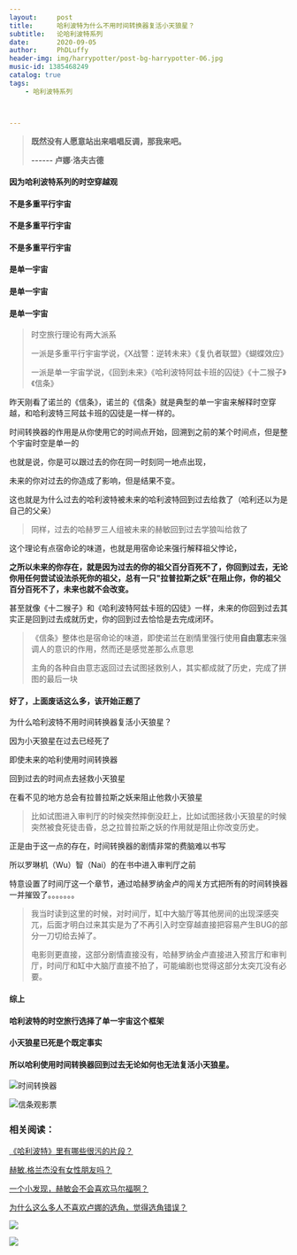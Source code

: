 ```yaml
---
layout:     post
title:      哈利波特为什么不用时间转换器复活小天狼星？
subtitle:   论哈利波特系列
date:       2020-09-05
author:     PhDLuffy
header-img: img/harrypotter/post-bg-harrypotter-06.jpg
music-id: 1385468249
catalog: true
tags:
    - 哈利波特系列



---
```




> **既然没有人愿意站出来唱唱反调，那我来吧。**
>
> **------ 卢娜·洛夫古德**

#### 因为哈利波特系列的时空穿越观

#### 不是多重平行宇宙

#### 不是多重平行宇宙

#### 不是多重平行宇宙


#### 是单一宇宙

#### 是单一宇宙

#### 是单一宇宙

> 时空旅行理论有两大派系
>
> 一派是多重平行宇宙学说，《X战警：逆转未来》《复仇者联盟》《蝴蝶效应》
>
> 一派是单一宇宙学说，《回到未来》《哈利波特阿兹卡班的囚徒》《十二猴子》《信条》

昨天刚看了诺兰的《信条》，诺兰的《信条》就是典型的单一宇宙来解释时空穿越，和哈利波特三阿兹卡班的囚徒是一样一样的。

时间转换器的作用是从你使用它的时间点开始，回溯到之前的某个时间点，但是整个宇宙时空是单一的

也就是说，你是可以跟过去的你在同一时刻同一地点出现，

未来的你对过去的你造成了影响，但是结果不变。

这也就是为什么过去的哈利波特被未来的哈利波特回到过去给救了（哈利还以为是自己的父亲）

> 同样，过去的哈赫罗三人组被未来的赫敏回到过去学狼叫给救了

这个理论有点宿命论的味道，也就是用宿命论来强行解释祖父悖论，

**之所以未来的你存在，就是因为过去的你的祖父百分百死不了，你回到过去，无论你用任何尝试设法杀死你的祖父，总有一只"拉普拉斯之妖"在阻止你，你的祖父百分百死不了，未来也就不会改变。**

甚至就像《十二猴子》和《哈利波特阿兹卡班的囚徒》一样，未来的你回到过去其实正是回到过去成就历史，你的回到过去恰恰是去完成闭环。

> 《信条》整体也是宿命论的味道，即使诺兰在剧情里强行使用**自由意志**来强调人的意识的作用，然而还是感觉差那么点意思
>
> 主角的各种自由意志返回过去试图拯救别人，其实都成就了历史，完成了拼图的最后一块

#### 好了，上面废话这么多，该开始正题了

为什么哈利波特不用时间转换器复活小天狼星？

因为小天狼星在过去已经死了

即使未来的哈利使用时间转换器

回到过去的时间点去拯救小天狼星

在看不见的地方总会有拉普拉斯之妖来阻止他救小天狼星

> 比如试图进入审判厅的时候突然摔倒没赶上，比如试图拯救小天狼星的时候突然被食死徒击昏，总之拉普拉斯之妖的作用就是阻止你改变历史。

正是由于这一点的存在，时间转换器的剧情非常的费脑难以书写

所以罗琳机（Wu）智（Nai）的在书中进入审判厅之前

特意设置了时间厅这一个章节，通过哈赫罗纳金卢的闯关方式把所有的时间转换器一并摧毁了。。。。。。。

> 我当时读到这里的时候，对时间厅，缸中大脑厅等其他房间的出现深感突兀，后面才明白过来其实是为了不再引入时空穿越直接把容易产生BUG的部分一刀切给去掉了。
>
> 电影则更直接，这部分剧情直接没有，哈赫罗纳金卢直接进入预言厅和审判厅，时间厅和缸中大脑厅直接不拍了，可能编剧也觉得这部分太突兀没有必要。

#### 综上

#### 哈利波特的时空旅行选择了单一宇宙这个框架

#### 小天狼星已死是个既定事实

#### 所以哈利使用时间转换器回到过去无论如何也无法复活小天狼星。

![时间转换器](https://gitee.com/PhDLuffy/PicGo/raw/master/img/20200905122202.jpg)

![信条观影票](https://gitee.com/PhDLuffy/PicGo/raw/master/img/20200905122004.jpg)

### 相关阅读：

[《哈利波特》里有哪些很污的片段？](https://www.zhihu.com/question/386132327/answer/1140862125 "card")

[赫敏.格兰杰没有女性朋友吗？](https://www.zhihu.com/question/390424837/answer/1191466637 "card")

[一个小发现，赫敏会不会喜欢马尔福啊？](https://www.zhihu.com/answer/1302623044 "card")

[为什么这么多人不喜欢卢娜的选角，觉得选角错误？](https://www.zhihu.com/answer/1222718691 "card")

![](https://gitee.com/PhDLuffy/PicGo/raw/master/img/20201019162741.gif)

![](https://gitee.com/PhDLuffy/PicGo/raw/master/img/20201019162659.jpeg)


